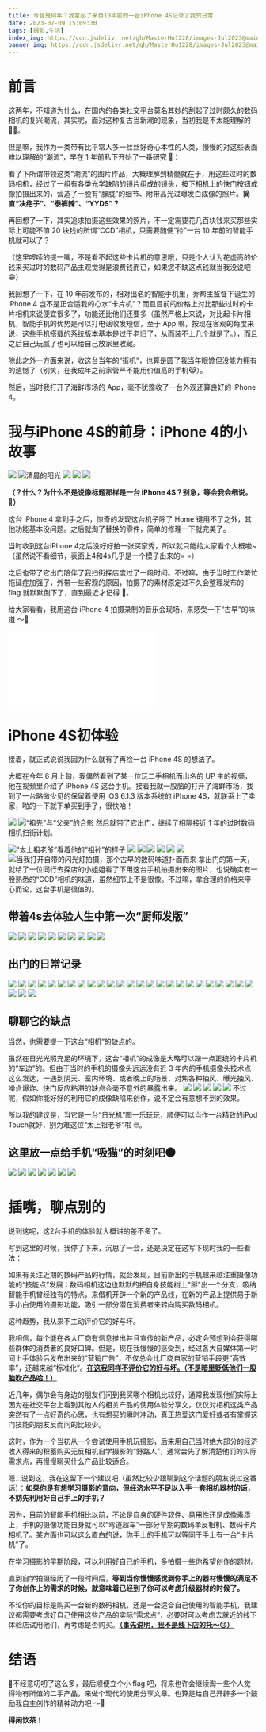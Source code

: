 ```yaml
---
title: 今昔是何年？我拿起了来自10年前的一台iPhone 4S记录了我的日常
date: 2023-07-09 15:09:30
tags: [摄影,生活]
index_img: https://cdn.jsdelivr.net/gh/MasterHo1228/images-Jul2023@main/20230624-DSCF6168.jpg 
banner_img: https://cdn.jsdelivr.net/gh/MasterHo1228/images-Jul2023@main/20230624-DSCF6168.jpg
---
```


# 前言
这两年，不知道为什么，在国内的各类社交平台莫名其妙的刮起了过时颇久的数码相机的复兴潮流，其实呢，面对这种复古当新潮的现象，当初我是不太能理解的 🤷‍♂️。

但是嘛，我作为一类带有比平常人多一丝丝好奇心本性的人类，慢慢的对这些表面难以理解的“潮流”，早在 1 年前私下开始了一番研究 🤔：

看了下所谓带领这类“潮流”的图片作品，大概理解到精髓就在于，用这些过时的数码相机，经过了一组有各类光学缺陷的镜片组成的镜头，按下相机上的快门按钮成像拍摄出来的，营造了一股有“朦胧”的细节、附带高光过曝发白成像的照片。**简直“决绝子”、“泰裤辣”、“YYDS”？**

再回想了一下，其实追求拍摄这些效果的照片，不一定需要花几百块钱来买那些实际上可能不值 20 块钱的所谓“CCD”相机，只需要随便“捡”一台 10 年前的智能手机就可以了？

（这里啰嗦的提一嘴，不是看不起这些卡片机的意思哦，只是个人认为花虚高的价钱来买过时的数码产品主观觉得是浪费钱而已，如果您不缺这点钱就当我没说吧 😁）

我回想了一下，在 10 年前发布的，相对出名的智能手机里，乔帮主监督下诞生的 iPhone 4 岂不是正合适我的心水“卡片机”？而且目前的价格上对比那些过时的卡片相机来说便宜很多了，功能还比他们还要多（虽然严格上来说，对比起卡片相机，智能手机的优势是可以打电话收发短信，至于 App 嘛，按现在客观的角度来说，这些手机搭载的系统版本基本是过于老旧了，从而装不上几个就是了。），而且之后自己玩腻了也可以给自己放家里收藏。

除此之外一方面来说，收这台当年的“街机”，也算是圆了我当年眼馋但没能力拥有的遗憾了（别笑，在我成年之前家管严不能用价值高的手机😹）。

然后，当时我打开了海鲜市场的 App，毫不犹豫收了一台外观还算良好的 iPhone 4。

# 我与iPhone 4S的前身：iPhone 4的小故事

![](https://cdn.jsdelivr.net/gh/MasterHo1228/images-Jul2023@main/20220731-DSCF9973.jpg)
![清晨的阳光](https://cdn.jsdelivr.net/gh/MasterHo1228/images-Jul2023@main/20220801-IMG_0092.jpg)
![](https://cdn.jsdelivr.net/gh/MasterHo1228/images-Jul2023@main/20220805-IMG_0102.jpg)
![](https://cdn.jsdelivr.net/gh/MasterHo1228/images-Jul2023@main/20220731-IMG_0086.jpg)
![](https://cdn.jsdelivr.net/gh/MasterHo1228/images-Jul2023@main/20220731-IMG_0079.jpg)

**（？什么？为什么不是说像标题那样是一台 iPhone 4S？别急，等会我会细说。🥸）**

这台 iPhone 4 拿到手之后，惊奇的发现这台机子除了 Home 键用不了之外，其他功能基本没问题。之后就淘了替换的零件，简单的修理一下就完美了。

当时收到这台iPhone 4之后没好好拍一张买家秀，所以就只能给大家看个大概啦~（虽然说不看细节，表面上4和4s几乎是一个模子出来的= =）

之后也带了它出门陪伴了我扫街探店度过了一段时间。不过嘛，由于当时工作繁忙拖延症加强了，外带一些客观的原因，拍摄了的素材原定过不久会整理发布的 flag 就默默倒下了，直到最近才记得 🤣。

给大家看看，我用这台 iPhone 4 拍摄录制的音乐会现场，来感受一下“古早”的味道 ～🌚

<iframe src="//player.bilibili.com/player.html?bvid=BV1W14y1o75r&page=1" scrolling="no" border="0" frameborder="no" framespacing="0" allowfullscreen="true"> </iframe>

# iPhone 4S初体验

接着，就正式说说我因为什么就有了再捡一台 iPhone 4S 的想法了。

大概在今年 6 月上旬，我偶然看到了某一位玩二手相机而出名的 UP 主的视频，他在视频里介绍了 iPhone 4S 这台手机。接着我就一股脑的打开了海鲜市场，找到了一台略微少见的保留着使用 iOS 6.1.3 版本系统的 iPhone 4S，就联系上了卖家，啪的一下就下单买到手了，很快哈！

![](https://cdn.jsdelivr.net/gh/MasterHo1228/images-Jul2023@main/20230611-DSCF5834.jpg)
![“祖先”与“父亲”的合影](https://cdn.jsdelivr.net/gh/MasterHo1228/images-Jul2023@main/20230611-DSCF5833.jpg)
然后就带了它出门，继续了相隔接近 1 年的过时数码相机扫街计划。

![“太上祖老爷”看着他的“祖孙”的样子](https://cdn.jsdelivr.net/gh/MasterHo1228/images-Jul2023@main/20230611-IMG_0005.jpg)
![](https://cdn.jsdelivr.net/gh/MasterHo1228/images-Jul2023@main/20230611-IMG_0006.jpg)
![](https://cdn.jsdelivr.net/gh/MasterHo1228/images-Jul2023@main/20230611-IMG_0020.jpg)
![](https://cdn.jsdelivr.net/gh/MasterHo1228/images-Jul2023@main/20230611-IMG_0015.jpg)
![](https://cdn.jsdelivr.net/gh/MasterHo1228/images-Jul2023@main/20230611-IMG_0012.jpg)
![](https://cdn.jsdelivr.net/gh/MasterHo1228/images-Jul2023@main/20230611-IMG_0008.jpg)
![](https://cdn.jsdelivr.net/gh/MasterHo1228/images-Jul2023@main/20230611-IMG_0016.jpg)
![当我打开自带的闪光灯拍摄，那个古早的数码味道扑面而来](https://cdn.jsdelivr.net/gh/MasterHo1228/images-Jul2023@main/20230611-IMG_0018.jpg)
拿出门的第一天，就给了一位同行去探店的小姐姐看了下用这台手机拍摄出来的图片，也说确实有一股熟悉的“CCD”相机的味道，虽然细节上不是很像。不过嘛，拿合理的价格来平心而论，这台手机是很值的。

## 带着4s去体验人生中第一次“厨师发版”
![](https://cdn.jsdelivr.net/gh/MasterHo1228/images-Jul2023@main/20230611-IMG_0021.jpg)
![](https://cdn.jsdelivr.net/gh/MasterHo1228/images-Jul2023@main/20230611-IMG_0026.jpg)
![](https://cdn.jsdelivr.net/gh/MasterHo1228/images-Jul2023@main/20230611-IMG_0027.jpg)
![](https://cdn.jsdelivr.net/gh/MasterHo1228/images-Jul2023@main/20230611-IMG_0025.jpg)
![](https://cdn.jsdelivr.net/gh/MasterHo1228/images-Jul2023@main/20230611-IMG_0028.jpg)
![](https://cdn.jsdelivr.net/gh/MasterHo1228/images-Jul2023@main/20230611-IMG_0029.jpg)
![](https://cdn.jsdelivr.net/gh/MasterHo1228/images-Jul2023@main/20230611-IMG_0030.jpg)
![](https://cdn.jsdelivr.net/gh/MasterHo1228/images-Jul2023@main/20230611-IMG_0032.jpg)
![](https://cdn.jsdelivr.net/gh/MasterHo1228/images-Jul2023@main/20230611-IMG_0024.jpg)
![](https://cdn.jsdelivr.net/gh/MasterHo1228/images-Jul2023@main/20230611-IMG_0034.jpg)

## 出门的日常记录
![](https://cdn.jsdelivr.net/gh/MasterHo1228/images-Jul2023@main/20230706-DSCF6226.jpg)
![](https://cdn.jsdelivr.net/gh/MasterHo1228/images-Jul2023@main/20230701-DSCF6183.jpg)
![](https://cdn.jsdelivr.net/gh/MasterHo1228/images-Jul2023@main/20230622-IMG_0075.jpg)
![](https://cdn.jsdelivr.net/gh/MasterHo1228/images-Jul2023@main/20230624-IMG_0084.jpg)
![](https://cdn.jsdelivr.net/gh/MasterHo1228/images-Jul2023@main/20230624-IMG_0083.jpg)
![](https://cdn.jsdelivr.net/gh/MasterHo1228/images-Jul2023@main/20230624-IMG_0085.jpg)
![](https://cdn.jsdelivr.net/gh/MasterHo1228/images-Jul2023@main/20230629-IMG_0144.jpg)
![](https://cdn.jsdelivr.net/gh/MasterHo1228/images-Jul2023@main/20230629-IMG_0156.jpg)
![](https://cdn.jsdelivr.net/gh/MasterHo1228/images-Jul2023@main/20230629-IMG_0155.jpg)
![](https://cdn.jsdelivr.net/gh/MasterHo1228/images-Jul2023@main/20230629-IMG_0142.jpg)
![](https://cdn.jsdelivr.net/gh/MasterHo1228/images-Jul2023@main/20230629-IMG_0139.jpg)
![](https://cdn.jsdelivr.net/gh/MasterHo1228/images-Jul2023@main/20230629-IMG_0136.jpg)
![](https://cdn.jsdelivr.net/gh/MasterHo1228/images-Jul2023@main/20230629-IMG_0133.jpg)
![](https://cdn.jsdelivr.net/gh/MasterHo1228/images-Jul2023@main/20230629-IMG_0132.jpg)
![](https://cdn.jsdelivr.net/gh/MasterHo1228/images-Jul2023@main/20230629-IMG_0130.jpg)
![](https://cdn.jsdelivr.net/gh/MasterHo1228/images-Jul2023@main/20230629-IMG_0123.jpg)
![](https://cdn.jsdelivr.net/gh/MasterHo1228/images-Jul2023@main/20230629-IMG_0119.jpg)
![](https://cdn.jsdelivr.net/gh/MasterHo1228/images-Jul2023@main/20230629-IMG_0109.jpg)
![](https://cdn.jsdelivr.net/gh/MasterHo1228/images-Jul2023@main/20230629-IMG_0110.jpg)
![](https://cdn.jsdelivr.net/gh/MasterHo1228/images-Jul2023@main/20230701-IMG_0164.jpg)
![](https://cdn.jsdelivr.net/gh/MasterHo1228/images-Jul2023@main/20230701-IMG_0174.jpg)
![](https://cdn.jsdelivr.net/gh/MasterHo1228/images-Jul2023@main/20230706-IMG_0187.jpg)
![](https://cdn.jsdelivr.net/gh/MasterHo1228/images-Jul2023@main/20230706-IMG_0188.jpg)
![](https://cdn.jsdelivr.net/gh/MasterHo1228/images-Jul2023@main/20230701-IMG_0178.jpg)
![](https://cdn.jsdelivr.net/gh/MasterHo1228/images-Jul2023@main/20230706-IMG_0191.jpg)
![](https://cdn.jsdelivr.net/gh/MasterHo1228/images-Jul2023@main/20230706-IMG_0193.jpg)
![](https://cdn.jsdelivr.net/gh/MasterHo1228/images-Jul2023@main/20230706-IMG_0194.jpg)
![](https://cdn.jsdelivr.net/gh/MasterHo1228/images-Jul2023@main/20230706-IMG_0195.jpg)

## 聊聊它的缺点
当然，也需要提一下这台“相机”的缺点的。

虽然在日光光照充足的环境下，这台“相机”的成像是大略可以蹭一点正统的卡片机的“车边”的。但由于当时的手机的摄像头远远没有近 3 年内的手机摄像头技术点这么发达，一遇到阴天、室内环境、或者晚上的场景，对焦各种抽风、曝光抽风、噪点爆炸、快门反应粘滞的缺点会毫不意外的暴露出来。
![](https://cdn.jsdelivr.net/gh/MasterHo1228/images-Jul2023@main/20230622-IMG_0076.jpg)
![](https://cdn.jsdelivr.net/gh/MasterHo1228/images-Jul2023@main/20230624-IMG_0077.jpg)
![](https://cdn.jsdelivr.net/gh/MasterHo1228/images-Jul2023@main/20230625-IMG_0104.jpg)
![](https://cdn.jsdelivr.net/gh/MasterHo1228/images-Jul2023@main/20230625-IMG_0102.jpg)
![](https://cdn.jsdelivr.net/gh/MasterHo1228/images-Jul2023@main/20230629-IMG_0158.jpg)
不过呢，假如你能好好的利用它的成像缺陷来创作，说不定会有意想不到的效果。

所以我的建议是，当它是一台“日光机”图一乐玩玩，顺便可以当作一台精致的iPod Touch就好，别为难这位“太上祖老爷”啦 🤓。

## 这里放一点给手机“吸猫”的时刻吧🌑
‍![](https://cdn.jsdelivr.net/gh/MasterHo1228/images-Jul2023@main/20230620-IMG_0055.jpg)
![](https://cdn.jsdelivr.net/gh/MasterHo1228/images-Jul2023@main/20230620-IMG_0072.jpg)
![](https://cdn.jsdelivr.net/gh/MasterHo1228/images-Jul2023@main/20230620-IMG_0056.jpg)
![](https://cdn.jsdelivr.net/gh/MasterHo1228/images-Jul2023@main/20230620-IMG_0062.jpg)
![](https://cdn.jsdelivr.net/gh/MasterHo1228/images-Jul2023@main/20230701-IMG_0179.jpg)
![](https://cdn.jsdelivr.net/gh/MasterHo1228/images-Jul2023@main/20230701-IMG_0181.jpg)
![](https://cdn.jsdelivr.net/gh/MasterHo1228/images-Jul2023@main/20230701-IMG_0175.jpg)

# 插嘴，聊点别的

说到这呢，这2台手机的体验就大概讲的差不多了。

写到这里的时候，我停了下来，沉思了一会，还是决定在这写下现时我的一些看法：

如果有关注近期的数码产品的行情，就会发现，目前新出的手机越来越注重摄像功能的“技能点”发展；数码相机这边也默默的把自身技能树上"掰"出一个分支，吸纳智能手机曾经独有的特点，来借机开辟一个新的产品线，在新的产品上提供易于新手小白使用的摄影功能，吸引一部分潜在消费者来转向购买数码相机。

这种趋势，我从来不主动评价它的好与坏。

我相信，每个能在各大厂商有信息推出并且宣传的新产品，必定会预想到会获得哪些群体的消费者的良好口碑。但是，现在我慢慢的感受到，经过各大自媒体第一时间上手体验后发布出来的“营销广告”，不仅总会比厂商自家的营销手段更“高效率”，还越来越“标准化”。**<u>在这我同样不评价它的好与坏。（不是暗里贬低他们一股脑吹产品哈！）</u>**

近几年，偶尔会有身边的朋友们问到我买哪个相机比较好，通常我发现他们实际上因为在社交平台上看到其他人的相关产品的使用体验分享文，仅仅对相机这类产品突然有了一点好奇的心思，也有想买的瞬时冲动，真正热爱这门爱好或者有掌握这门技能的朋友反而问的比较少。

这时，作为一个当初从一个尝试使用手机玩摄影，后来用自己当时绝大部分的经济收入得来的积蓄购买无反相机自学摄影的“野路人”，通常会先了解清楚他们的实际需求点，再慢慢聊买什么产品比较适合。

嗯...说到这，我在这留下一个建议吧（虽然比较少跟聊到这个话题的朋友说过这番话）：**如果你是有想学习摄影的意向，但经济水平不足以入手一套相机器材的话，不妨先利用好自己手上的手机？**

因为，目前的智能手机相比以前，不论是自身的硬件软件、易用性还是成像素质上，手机的摄像功能自身就可以“弯道超车”一部分早期的数码单反相机、数码卡片相机了。某方面也可以这么直白的说，你手上的手机可以等同于手上有一台“卡片机”了。

在学习摄影的早期阶段，可以利用好自己的手机，多拍摄一些你希望创作的题材。

直到自学拍摄经历了一段时间后，**等到当你慢慢感觉到你手上的器材慢慢的满足不了你创作上的需求的时候，就意味着已经到了你可以考虑升级器材的时候了。**

不论你的目标是购买一台新的数码相机，还是一台适合自己使用的智能手机，我建议都需要考虑好自己使用这些产品的实际“需求点”，必要时可以考虑去就近的线下体验店试用他们，再考虑是否购买。**<u>（事先说明，我不是线下店的托～😕）</u>**

# 结语
🤣不经意叨叨了这么多，最后顺便立个小 flag 吧，将来也许会继续淘一些个人觉得物有所值的二手产品，来做个现代的使用分享文章。也算是给自己开辟多一个鼓励我自主创作的精神动力吧 ～🤗

**得闲饮茶！**